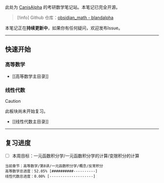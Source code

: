 此处为 [CanisAlpha](https://github.com/BlandAlpha) 的考研数学笔记站。本笔记已完全开源。

> [!info] 
> Github 仓库：[obsidian_math - blandalpha](https://github.com/BlandAlpha/obsidian_math)

本笔记正在**持续更新中**，如果你有任何疑问，欢迎发布Issue。

---

## 快速开始

### 高等数学

- [[高等数学主目录]]

### 线性代数

> [!caution] 
> 此板块尚未开始复习。

- [[线性代数主目录]]

---

## 复习进度

- [ ] 本周目标：一元函数积分学/一元函数积分学的计算/变限积分的计算

```
当前章节：高等数学/第8讲/一元函数积分学/概念/反常积分
高等数学总进度：52.05% [##########----------]
线性代数总进度：0.00% [--------------------]
```
